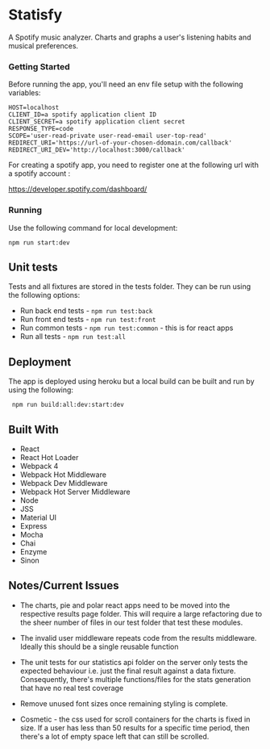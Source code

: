 # Statisfy

A Spotify music analyzer. Charts and graphs a user's listening habits and musical preferences.

### Getting Started

Before running the app, you'll need an env file setup with the following variables: 

```
HOST=localhost
CLIENT_ID=a spotify application client ID
CLIENT_SECRET=a spotify application client secret
RESPONSE_TYPE=code
SCOPE='user-read-private user-read-email user-top-read'
REDIRECT_URI='https://url-of-your-chosen-ddomain.com/callback'
REDIRECT_URI_DEV='http://localhost:3000/callback'
```

For creating a spotify app, you need to register one at the following url with a spotify account : 

https://developer.spotify.com/dashboard/

### Running

Use the following command for local development: 

```npm run start:dev``` 

## Unit tests

Tests and all fixtures are stored in the tests folder. They can be run using the following options: 

- Run back end tests - ```npm run test:back```
- Run front end tests - ```npm run test:front```
- Run common tests - ```npm run test:common``` - this is for react apps
- Run all tests - ```npm run test:all``` 

## Deployment

The app is deployed using heroku but a local build can be built and run by using the following:

``` npm run build:all:dev:start:dev```

## Built With

* React
* React Hot Loader 
* Webpack 4
* Webpack Hot Middleware
* Webpack Dev Middleware
* Webpack Hot Server Middleware
* Node
* JSS
* Material UI
* Express
* Mocha
* Chai
* Enzyme 
* Sinon

## Notes/Current Issues

* The charts, pie and polar react apps need to be moved into the  respective results page folder. This will require a large refactoring due to the sheer number of files in our test folder that test these modules.

* The invalid user middleware repeats code from the results middleware. Ideally this should be a single reusable function 

* The unit tests for our statistics api folder on the server only tests the expected behaviour i.e. just the final result against a data fixture. Consequently, there's multiple functions/files for the stats generation that have no real test coverage

* Remove unused font sizes once remaining styling is complete.

* Cosmetic - the css used for scroll containers for the charts is fixed in size. If a user has less than 50 results for a specific time period, then there's a lot of empty space left that can still be scrolled.